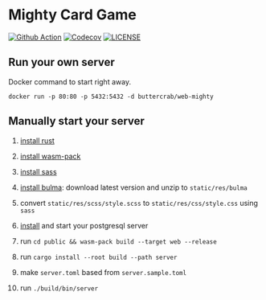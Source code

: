 # Mighty Card Game

[![Github Action](https://img.shields.io/github/workflow/status/web-mighty-io/web-mighty/build?style=flat-square)](https://github.com/web-mighty-io/web-mighty/actions)
[![Codecov](https://img.shields.io/codecov/c/github/web-mighty-io/web-mighty?style=flat-square)](https://codecov.io/gh/web-mighty-io/web-mighty)
[![LICENSE](https://img.shields.io/github/license/web-mighty-io/web-mighty?style=flat-square)](https://github.com/web-mighty-io/web-mighty/blob/master/LICENSE)

## Run your own server

Docker command to start right away.

```shell script
docker run -p 80:80 -p 5432:5432 -d buttercrab/web-mighty
```

## Manually start your server

1. [install rust](https://www.rust-lang.org/tools/install)

1. [install wasm-pack](https://rustwasm.github.io/wasm-pack/installer/)

1. [install sass](https://sass-lang.com/install)

1. [install bulma](https://bulma.io/): download latest version and unzip to `static/res/bulma`

1. convert `static/res/scss/style.scss` to `static/res/css/style.css` using `sass`

1. [install](https://www.postgresql.org/download/) and start your postgresql server

1. run `cd public && wasm-pack build --target web --release`

1. run `cargo install --root build --path server`

1. make `server.toml` based from `server.sample.toml`

1. run `./build/bin/server`
